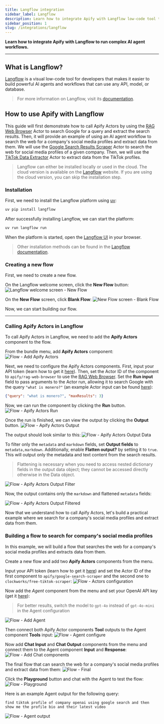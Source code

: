 ```yaml
---
title: Langflow integration
sidebar_label: Langflow
description: Learn how to integrate Apify with Langflow low-code tool to build powerful AI agents and workflows that can use any API, model, or database.
sidebar_position: 1
slug: /integrations/langflow
---
```


**Learn how to integrate Apify with Langflow to run complex AI agent workflows.**

---

## What is Langflow?

[Langflow](https://langflow.org/) is a visual low-code tool for developers that makes it easier to build powerful AI agents and workflows that can use any API, model, or database.

> For more information on Langflow, visit its [documentation](https://docs.langflow.org/).

## How to use Apify with Langflow

This guide will first demonstrate how to call Apify Actors by using the [RAG Web Browser](https://apify.com/apify/rag-web-browser) Actor to search Google for a query and extract the search results. Then, it will provide an example of using an AI agent workflow to search the web for a company's social media profiles and extract data from them. We will use the [Google Search Results Scraper](https://apify.com/apify/google-search-scraper) Actor to search the web for social media profiles of a given company. Then, we will use the [TikTok Data Extractor](https://apify.com/clockworks/free-tiktok-scraper) Actor to extract data from the TikTok profiles.

> Langflow can either be installed locally or used in the cloud. The cloud version is available on the [Langflow](http://langflow.org/) website. If you are using the cloud version, you can skip the installation step.

### Installation

First, we need to install the Langflow platform using [uv](https://docs.astral.sh/uv/):

```bash
uv pip install langflow
```

After successfully installing Langflow, we can start the platform:

```bash
uv run langflow run
```

When the platform is started, open the [Langflow UI](http://127.0.0.1:7860) in your browser.

> Other installation methods can be found in the [Langflow documentation](https://docs.langflow.org/get-started-installation).

### Creating a new flow

First, we need to create a new flow.

On the Langflow welcome screen, click the **New Flow** button:
![Langflow welcome screen - New Flow](../images/langflow/new_flow.png)

On the **New Flow** screen, click **Blank Flow**:
![New Flow screen - Blank Flow](../images/langflow/new_blank_flow.png)

Now, we can start building our flow.

---

### Calling Apify Actors in Langflow

To call Apify Actors in Langflow, we need to add the **Apify Actors** component to the flow.

From the bundle menu, add **Apify Actors** component:
![Flow - Add Apify Actors](../images/langflow/bundles_apify.png)

Next, we need to configure the Apify Actors components. First, input your API token (learn how to get it [here](https://docs.apify.com/platform/integrations/api)). Then, set the Actor ID of the component to `apify/rag-web-browser` to use the [RAG Web Browser](https://apify.com/apify/rag-web-browser). Set the **Run input** field to pass arguments to the Actor run, allowing it to search Google with the query `"what is monero?"` (an example Actor input can be found [here](https://apify.com/apify/rag-web-browser/input-schema)):

```json
{"query": "what is monero?", "maxResults": 3}
```

Now, we can run the component by clicking the **Run** button.
![Flow - Apify Actors Run](../images/langflow/apify_actors_run.png)

Once the run is finished, we can view the output by clicking the **Output** button.
![Flow - Apify Actors Output](../images/langflow/apify_actors_output.png)

The output should look similar to this:
![Flow - Apify Actors Output Data](../images/langflow/apify_actors_output_data.png)

To filter only the `metadata` and `markdown` fields, set **Output fields** to `metadata,markdown`. Additionally, enable **Flatten output?** by setting it to `true`. This will output only the metadata and text content from the search results.
> Flattening is necessary when you need to access nested dictionary fields in the output data object; they cannot be accessed directly otherwise in the Data object.

![Flow - Apify Actors Output Filter](../images/langflow/apify_actors_output_filter.png)

Now, the output contains only the `markdown` and flattened `metadata` fields:

![Flow - Apify Actors Output Filtered](../images/langflow/apify_actors_output_data_filtered.png)

Now that we understand how to call Apify Actors, let's build a practical example where we search for a company's social media profiles and extract data from them.

### Building a flow to search for company's social media profiles

In this example, we will build a flow that searches the web for a company's social media profiles and extracts data from them.

Create a new flow and add two **Apify Actors** components from the menu.

Input your API token (learn how to get it [here](https://docs.apify.com/platform/integrations/api)) and set the Actor ID of the first component to `apify/google-search-scraper` and the second one to `clockworks/free-tiktok-scraper`:
![Flow - Actors configuration](../images/langflow/apify_actors_configuration.png)

Now add the *Agent* component from the menu and set your OpenAI API key (get it [here](https://platform.openai.com/account/api-keys)):
> For better results, switch the model to `gpt-4o` instead of `gpt-4o-mini` in the Agent configuration

![Flow - Add Agent](../images/langflow/add_agent.png)

Then connect both Apify Actor components **Tool** outputs to the Agent component **Tools** input:
![Flow - Agent configure](../images/langflow/agent_configure.png)

Now add **Chat Input** and **Chat Output** components from the menu and connect them to the Agent component **Input** and **Response**:
![Flow - Add Chat components](../images/langflow/add_chat.png)

The final flow that can search the web for a company's social media profiles and extract data from them:
![Flow - Final](../images/langflow/flow.png)

Click the **Playground** button and chat with the Agent to test the flow:
![Flow - Playground](../images/langflow/playground.png)

Here is an example Agent output for the following query:

```text
find tiktok profile of company openai using google search and then show me the profile bio and their latest video
```

![Flow - Agent output](../images/langflow/agent_output.png)
